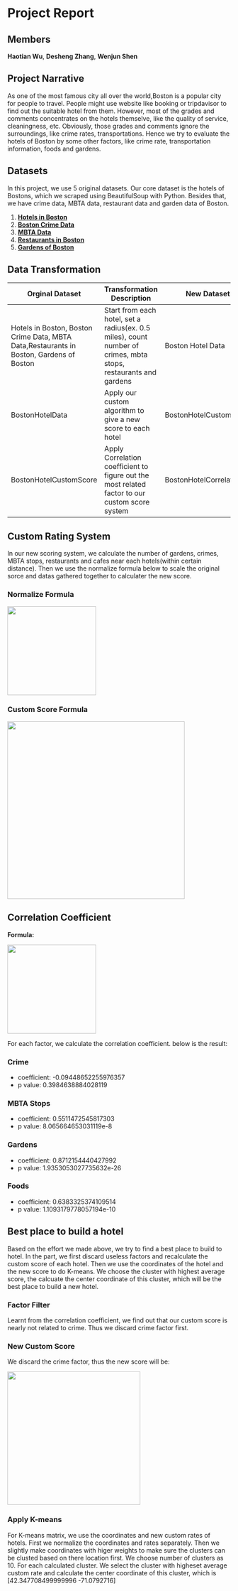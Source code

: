 # Project Report
## Members
**Haotian Wu**, **Desheng Zhang**, **Wenjun Shen**

## Project Narrative

As one of the most famous city all over the world,Boston is a popular city for people to travel. People might use website like booking or tripdavisor to find out the suitable hotel from them. However, most of the grades and comments concentrates on the hotels themselve, like the quality of service, cleaningness, etc. Obviously, those grades and comments ignore the surroundings, like crime rates, transportations. Hence we try to evaluate the hotels of Boston by some other factors, like crime rate, transportation information, foods and gardens.


## Datasets

In this project, we use 5 original datasets. Our core dataset is the hotels of Bostons, which we scraped using BeautifulSoup with Python. Besides that, we have crime data, MBTA data, restaurant data and garden data of Boston. 

1. [**Hotels in Boston**](http://datamechanics.io/data/htw93_tscheung_wenjun/Hotel_ratings.json)
2. [**Boston Crime Data**](https://data.cityofboston.gov/resource/29yf-ye7n.json) 
3. [**MBTA Data**](http://datamechanics.io/data/htw93_tscheung_wenjun/MBTA_Stops.txt)
4. [**Restaurants in Boston**](https://data.cityofboston.gov/resource/fdxy-gydq.json)
5. [**Gardens of Boston**](https://data.cityofboston.gov/resource/rdqf-ter7.json)

## Data Transformation

Orginal Dataset | Transformation Description| New Dataset
---- | ---| ---
Hotels in Boston, Boston Crime Data, MBTA Data,Restaurants in Boston, Gardens of Boston | Start from each hotel, set a radius(ex. 0.5 miles), count number of crimes, mbta stops, restaurants and gardens | Boston Hotel Data
BostonHotelData |  Apply our custom algorithm to give a new score to each hotel | BostonHotelCustomScore
BostonHotelCustomScore| Apply Correlation coefficient to figure out the most related factor to our custom score system | BostonHotelCorrelation



## Custom Rating System

In our new scoring system, we calculate the number of gardens, crimes, MBTA stops, restaurants and cafes near each hotels(within certain distance). Then we use the normalize formula below to scale the original sorce and datas gathered together to calculater the new score.

### Normalize Formula
<img src="https://i.imgur.com/HC093vp.png" style="width:200px">

### Custom Score Formula
<img src="https://i.imgur.com/PQ6ekYB.png" style="width:400px">

## Correlation Coefficient
**Formula:**

<img src="https://i.imgur.com/YipOLbT.png" style="width:200px">

For each factor, we calculate the correlation coefficient. below is the result:

### Crime
* coefficient: -0.09448652255976357
* p value: 0.3984638884028119

### MBTA Stops
* coefficient: 0.5511472545817303
* p value: 8.065664653031119e-8

### Gardens
* coefficient: 0.8712154440427992
* p value: 1.9353053027735632e-26

### Foods
* coefficient: 0.6383325374109514
* p value: 1.1093179778057194e-10

## Best place to build a hotel

Based on the effort we made above, we try to find a best place to build to hotel. In the part, we first discard useless factors and recalculate the custom score of each hotel. Then we use the coordinates of the hotel and the new score to do K-means. We choose the cluster with highest average score, the calcuate the center coordinate of this cluster, which will be the best place to build a new hotel.

### Factor Filter

Learnt from the correlation coefficient, we find out that our custom score is nearly not related to crime. Thus we discard crime factor first.

### New Custom Score

We discard the crime factor, thus the new score will be:

<img src="https://i.imgur.com/1A9lMiu.png" style="width:300px">

### Apply K-means
For K-means matrix, we use the coordinates and new custom rates of hotels. First we normalize the coordinates and rates separately. Then we slightly make coordinates with higer weights to make sure the clusters can be clusted based on there location first. We choose number of clusters as 10. For each calculated cluster. We select the cluster with higheset average custom rate and calculate the center coordinate of this cluster, which is [42.347708499999996 -71.0792716]

